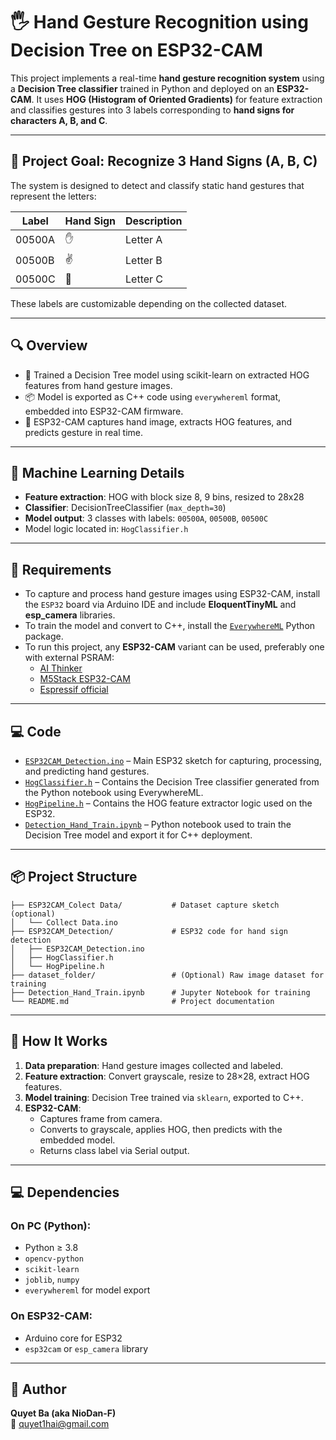 
# 🖐️ Hand Gesture Recognition using Decision Tree on ESP32-CAM

This project implements a real-time **hand gesture recognition system** using a **Decision Tree classifier** trained in Python and deployed on an **ESP32-CAM**. It uses **HOG (Histogram of Oriented Gradients)** for feature extraction and classifies gestures into 3 labels corresponding to **hand signs for characters A, B, and C**.

---

## 🧪 Project Goal: Recognize 3 Hand Signs (A, B, C)

The system is designed to detect and classify static hand gestures that represent the letters:

| Label    | Hand Sign | Description |
|----------|-----------|-------------|
| 00500A   | ✋         | Letter A    |
| 00500B   | ✌️         | Letter B    |
| 00500C   | 👊         | Letter C    |

These labels are customizable depending on the collected dataset.

---

## 🔍 Overview

- 🧠 Trained a Decision Tree model using scikit-learn on extracted HOG features from hand gesture images.
- 📦 Model is exported as C++ code using `everywhereml` format, embedded into ESP32-CAM firmware.
- 🎥 ESP32-CAM captures hand image, extracts HOG features, and predicts gesture in real time.

---

## 🧠 Machine Learning Details

- **Feature extraction**: HOG with block size 8, 9 bins, resized to 28x28
- **Classifier**: DecisionTreeClassifier (`max_depth=30`)
- **Model output**: 3 classes with labels: `00500A`, `00500B`, `00500C`
- Model logic located in: `HogClassifier.h`

---

## 📎 Requirements

- To capture and process hand gesture images using ESP32-CAM, install the `ESP32` board via Arduino IDE and include **EloquentTinyML** and **esp_camera** libraries.
- To train the model and convert to C++, install the [`EverywhereML`](https://github.com/eloquentarduino/everywhereml-python) Python package.
- To run this project, any **ESP32-CAM** variant can be used, preferably one with external PSRAM:
  - [AI Thinker](https://docs.ai-thinker.com/en/esp32-cam)
  - [M5Stack ESP32-CAM](https://shop.m5stack.com/products/esp32-cam-board)
  - [Espressif official](https://www.espressif.com/en/products/devkits/esp32-devkitc/overview)

---

## 💻 Code

- [`ESP32CAM_Detection.ino`](ESP32CAM_Detection/[ino]-ESP32CAM_Detection.ino) – Main ESP32 sketch for capturing, processing, and predicting hand gestures.
- [`HogClassifier.h`](ESP32CAM_Detection/[h]-HogClassifier.h) – Contains the Decision Tree classifier generated from the Python notebook using EverywhereML.
- [`HogPipeline.h`](ESP32CAM_Detection/[h]-HogPipeline.h) – Contains the HOG feature extractor logic used on the ESP32.
- [`Detection_Hand_Train.ipynb`]([ipynb]-Detection_Hand_Train.ipynb) – Python notebook used to train the Decision Tree model and export it for C++ deployment.

---

## 📦 Project Structure

```
├── ESP32CAM_Colect Data/           # Dataset capture sketch (optional)
│   └── Collect Data.ino
├── ESP32CAM_Detection/             # ESP32 code for hand sign detection
│   ├── ESP32CAM_Detection.ino
│   ├── HogClassifier.h
│   └── HogPipeline.h
├── dataset_folder/                 # (Optional) Raw image dataset for training
├── Detection_Hand_Train.ipynb      # Jupyter Notebook for training
└── README.md                       # Project documentation
```

---

## 🚀 How It Works

1. **Data preparation**: Hand gesture images collected and labeled.
2. **Feature extraction**: Convert grayscale, resize to 28×28, extract HOG features.
3. **Model training**: Decision Tree trained via `sklearn`, exported to C++.
4. **ESP32-CAM**:
    - Captures frame from camera.
    - Converts to grayscale, applies HOG, then predicts with the embedded model.
    - Returns class label via Serial output.

---

## 💻 Dependencies

### On PC (Python):
- Python ≥ 3.8
- `opencv-python`
- `scikit-learn`
- `joblib`, `numpy`
- `everywhereml` for model export

### On ESP32-CAM:
- Arduino core for ESP32
- `esp32cam` or `esp_camera` library

---

## 👤 Author

**Quyet Ba (aka NioDan-F)**  
📧 [quyet1hai@gmail.com](mailto:quyet1hai@gmail.com)

